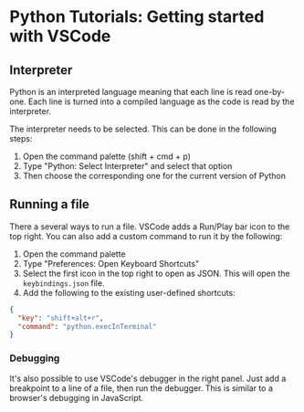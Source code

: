 # Python Tutorials: Getting started with VSCode

## Interpreter

Python is an interpreted language meaning that each line is read one-by-one. Each line is turned into a compiled language as the code is read by the interpreter.

The interpreter needs to be selected. This can be done in the following steps:

1. Open the command palette (shift + cmd + p)
2. Type "Python: Select Interpreter" and select that option
3. Then choose the corresponding one for the current version of Python

## Running a file

There a several ways to run a file. VSCode adds a Run/Play bar icon to the top right. You can also add a custom command to run it by the following:

1. Open the command palette
2. Type "Preferences: Open Keyboard Shortcuts"
3. Select the first icon in the top right to open as JSON. This will open the `keybindings.json` file.
4. Add the following to the existing user-defined shortcuts:

```json
{
  "key": "shift+alt+r",
  "command": "python.execInTerminal"
}
```

### Debugging

It's also possible to use VSCode's debugger in the right panel. Just add a breakpoint to a line of a file, then run the debugger. This is similar to a browser's debugging in JavaScript.
